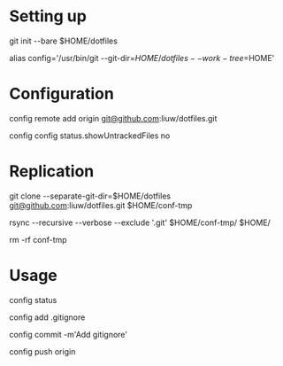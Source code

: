 # Setting up

git init --bare $HOME/dotfiles

alias config='/usr/bin/git --git-dir=$HOME/dotfiles --work-tree=$HOME'

# Configuration

config remote add origin git@github.com:liuw/dotfiles.git

config config status.showUntrackedFiles no

# Replication

git clone --separate-git-dir=$HOME/dotfiles git@github.com:liuw/dotfiles.git $HOME/conf-tmp

rsync --recursive --verbose --exclude '.git' $HOME/conf-tmp/ $HOME/

rm -rf conf-tmp

# Usage

config status

config add .gitignore

config commit -m'Add gitignore'

config push origin
